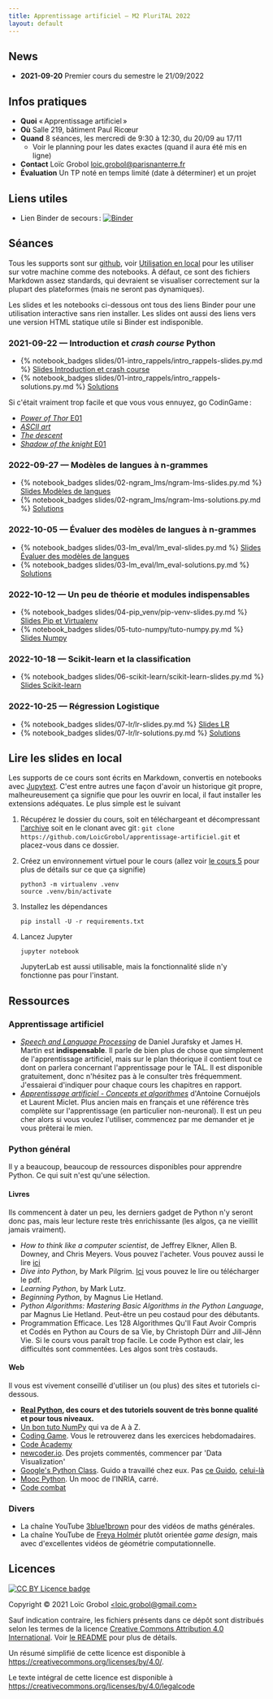 ```yaml
---
title: Apprentissage artificiel — M2 PluriTAL 2022
layout: default
---
```


<!-- LTeX: language=fr -->

## News

- **2021-09-20** Premier cours du semestre le 21/09/2022

## Infos pratiques

- **Quoi** « Apprentissage artificiel »
- **Où** Salle 219, bâtiment Paul Ricœur
- **Quand** 8 séances, les mercredi de 9:30 à 12:30, du 20/09 au 17/11
  - Voir le planning pour les dates exactes (quand il aura été mis en ligne)
- **Contact** Loïc Grobol [<loic.grobol@parisnanterre.fr>](mailto:loic.grobol@parisnanterre.fr)
- **Évaluation** Un TP noté en temps limité (date à déterminer) et un projet

## Liens utiles

- Lien Binder de secours :
  [![Binder](https://mybinder.org/badge_logo.svg)](https://mybinder.org/v2/gh/LoicGrobol/apprentissage-artificiel/main)

## Séances

Tous les supports sont sur [github](https://github.com/loicgrobol/apprentissage-artificiel), voir
[Utilisation en local](#utilisation-en-local) pour les utiliser sur votre machine comme des
notebooks. À défaut, ce sont des fichiers Markdown assez standards, qui devraient se visualiser
correctement sur la plupart des plateformes (mais ne seront pas dynamiques).

Les slides et les notebooks ci-dessous ont tous des liens Binder pour une utilisation interactive
sans rien installer. Les slides ont aussi des liens vers une version HTML statique utile si Binder
est indisponible.

### 2021-09-22 — Introduction et *crash course* Python

- {% notebook_badges slides/01-intro_rappels/intro_rappels-slides.py.md %}
  [Slides Introduction et crash course](slides/01-intro_rappels/intro_rappels-slides.py.ipynb)
- {% notebook_badges slides/01-intro_rappels/intro_rappels-solutions.py.md %}
  [Solutions](slides/01-intro_rappels/intro_rappels-solutions.py.ipynb)

Si c'était vraiment trop facile et que vous vous ennuyez, go CodinGame :

- [*Power of Thor* E01](https://www.codingame.com/ide/puzzle/power-of-thor-episode-1)
- [*ASCII art*](https://www.codingame.com/ide/puzzle/ascii-art)
- [*The descent*](https://www.codingame.com/ide/puzzle/the-descent)
- [*Shadow of the knight* E01](https://www.codingame.com/ide/puzzle/shadows-of-the-knight-episode-1)

### 2022-09-27 — Modèles de langues à n-grammes

- {% notebook_badges slides/02-ngram_lms/ngram-lms-slides.py.md %}
  [Slides Modèles de langues](slides/02-ngram_lms/ngram-lms-slides.py.ipynb)
- {% notebook_badges slides/02-ngram_lms/ngram-lms-solutions.py.md %}
  [Solutions](slides/02-ngram_lms/ngram-lms-solutions.py.ipynb)

### 2022-10-05 — Évaluer des modèles de langues à n-grammes

- {% notebook_badges slides/03-lm_eval/lm_eval-slides.py.md %}
  [Slides Évaluer des modèles de langues](slides/03-lm_eval/lm_eval-slides.py.ipynb)
- {% notebook_badges slides/03-lm_eval/lm_eval-solutions.py.md %}
  [Solutions](slides/03-lm_eval/lm_eval-solutions.py.ipynb)

### 2022-10-12 — Un peu de théorie et modules indispensables

- {% notebook_badges slides/04-pip_venv/pip-venv-slides.py.md %}
  [Slides Pip et Virtualenv](slides/04-pip_venv/pip-venv-slides.py.ipynb)
- {% notebook_badges slides/05-tuto-numpy/tuto-numpy.py.md %}
  [Slides Numpy](slides/05-tuto-numpy/tuto-numpy-slides.py.ipynb)

### 2022-10-18 — Scikit-learn et la classification

- {% notebook_badges slides/06-scikit-learn/scikit-learn-slides.py.md %}
  [Slides Scikit-learn](slides/06-scikit-learn/scikit-learn-slides.py.ipynb)

### 2022-10-25 — Régression Logistique

- {% notebook_badges slides/07-lr/lr-slides.py.md %}
  [Slides LR](slides/07-lr/lr-slides.py.ipynb)
- {% notebook_badges slides/07-lr/lr-solutions.py.md %}
  [Solutions](slides/07-lr/lr-solutions.py.ipynb)

## Lire les slides en local

Les supports de ce cours sont écrits en Markdown, convertis en notebooks avec
[Jupytext](https://github.com/mwouts/jupytext). C'est entre autres une façon d'avoir un historique
git propre, malheureusement ça signifie que pour les ouvrir en local, il faut installer les
extensions adéquates. Le plus simple est le suivant

1. Récupérez le dossier du cours, soit en téléchargeant et décompressant
   [l'archive](https://github.com/LoicGrobol/apprentissage-artificiel/archive/refs/heads/main.zip)
   soit en le clonant avec git : `git clone
   https://github.com/LoicGrobol/apprentissage-artificiel.git` et placez-vous dans ce dossier.
2. Créez un environnement virtuel pour le cours (allez voir [le cours
   5](https://mybinder.org/v2/gh/loicgrobol/apprentissage-artificiel/main?urlpath=tree/slides/lecture-05/lecture-05.md)
   pour plus de détails sur ce que ça signifie)

   ```console
   python3 -m virtualenv .venv
   source .venv/bin/activate
   ```

3. Installez les dépendances

   ```console
   pip install -U -r requirements.txt
   ```

4. Lancez Jupyter

   ```console
   jupyter notebook
   ```

   JupyterLab est aussi utilisable, mais la fonctionnalité slide n'y fonctionne pas pour l'instant.

## Ressources

### Apprentissage artificiel

- [*Speech and Language Processing*](https://web.stanford.edu/~jurafsky/slp3/) de Daniel Jurafsky et
  James H. Martin est **indispensable**. Il parle de bien plus de chose que simplement de
  l'apprentissage artificiel, mais sur le plan théorique il contient tout ce dont on parlera
  concernant l'apprentissage pour le TAL. Il est disponible gratuitement, donc n'hésitez pas à le
  consulter très fréquemment. J'essaierai d'indiquer pour chaque cours les chapitres en rapport.
- [*Apprentissage artificiel - Concepts et
  algorithmes*](https://www.eyrolles.com/Informatique/Livre/apprentissage-artificiel-9782416001048/)
  d'Antoine Cornuéjols et Laurent Miclet. Plus ancien mais en français et une référence très
  complète sur l'apprentissage (en particulier non-neuronal). Il est un peu cher alors si vous
  voulez l'utiliser, commencez par me demander et je vous prêterai le mien.

### Python général

Il y a beaucoup, beaucoup de ressources disponibles pour apprendre Python. Ce qui suit n'est qu'une
sélection.

#### Livres

Ils commencent à dater un peu, les derniers gadget de Python n'y seront donc pas, mais leur lecture
reste très enrichissante (les algos, ça ne vieillit jamais vraiment).

- *How to think like a computer scientist*, de Jeffrey Elkner, Allen B. Downey, and Chris Meyers.
  Vous pouvez l'acheter. Vous pouvez aussi le lire
  [ici](http://openbookproject.net/thinkcs/python/english3e/)
- *Dive into Python*, by Mark Pilgrim. [Ici](http://www.diveintopython3.net/) vous pouvez le lire ou
  télécharger le pdf.
- *Learning Python*, by Mark Lutz.
- *Beginning Python*, by Magnus Lie Hetland.
- *Python Algorithms: Mastering Basic Algorithms in the Python Language*, par Magnus Lie Hetland.
  Peut-être un peu costaud pour des débutants.
- Programmation Efficace. Les 128 Algorithmes Qu'Il Faut Avoir Compris et Codés en Python au Cours
  de sa Vie, by Christoph Dürr and Jill-Jênn Vie. Si le cours vous paraît trop facile. Le code
  Python est clair, les difficultés sont commentées. Les algos sont très costauds.

#### Web

Il vous est vivement conseillé d'utiliser un (ou plus) des sites et tutoriels ci-dessous.

- **[Real Python](https://realpython.com), des cours et des tutoriels souvent de très bonne qualité
  et pour tous niveaux.**
- [Un bon tuto NumPy](https://cs231n.github.io/python-numpy-tutorial/) qui va de A à Z.
- [Coding Game](https://www.codingame.com/home). Vous le retrouverez dans les exercices
  hebdomadaires.
- [Code Academy](https://www.codecademy.com/fr/learn/python)
- [newcoder.io](http://newcoder.io/). Des projets commentés, commencer par 'Data Visualization'
- [Google's Python Class](https://developers.google.com/edu/python/). Guido a travaillé chez eux.
  Pas [ce
  Guido](http://vignette2.wikia.nocookie.net/pixar/images/1/10/Guido.png/revision/latest?cb=20140314012724),
  [celui-là](https://en.wikipedia.org/wiki/Guido_van_Rossum#/media/File:Guido_van_Rossum_OSCON_2006.jpg)
- [Mooc Python](https://www.fun-mooc.fr/courses/inria/41001S03/session03/about#). Un mooc de
  l'INRIA, carré.
- [Code combat](https://codecombat.com/)

### Divers

- La chaîne YouTube [3blue1brown](https://www.youtube.com/c/3blue1brown) pour des vidéos de maths
  générales.
- La chaîne YouTube de [Freya Holmér](https://www.youtube.com/c/Acegikmo) plutôt orientée *game
  design*, mais avec d'excellentes vidéos de géométrie computationnelle.

## Licences

[![CC BY Licence
badge](https://i.creativecommons.org/l/by/4.0/88x31.png)](http://creativecommons.org/licenses/by/4.0/)

Copyright © 2021 Loïc Grobol [\<loic.grobol@gmail.com\>](mailto:loic.grobol@gmail.com)

Sauf indication contraire, les fichiers présents dans ce dépôt sont distribués selon les termes de
la licence [Creative Commons Attribution 4.0
International](https://creativecommons.org/licenses/by/4.0/). Voir [le README](README.md#Licences)
pour plus de détails.

 Un résumé simplifié de cette licence est disponible à
 <https://creativecommons.org/licenses/by/4.0/>.

 Le texte intégral de cette licence est disponible à
 <https://creativecommons.org/licenses/by/4.0/legalcode>
